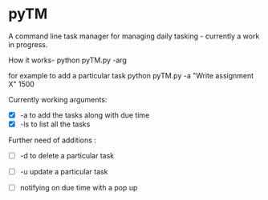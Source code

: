 # pyTM
A command line task manager for managing daily tasking - currently a work in progress.

How it works-
python pyTM.py -arg

for example to add a particular task
python pyTM.py -a "Write assignment X" 1500

Currently working arguments:  
 -[X] -a to add the tasks along with due time  
 -[X] -ls to list all the tasks  

Further need of additions :  
  -[ ] -d to delete a particular task  
  -[ ] -u update a particular task  
  -[ ] notifying on due time with a pop up  
  
  

